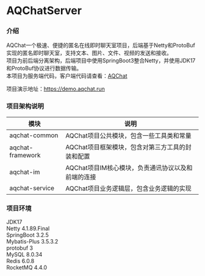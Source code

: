 # AQChatServer

### 介绍
AQChat一个极速、便捷的匿名在线即时聊天室项目，后端基于Netty和ProtoBuf实现的匿名即时聊天室，支持文本、图片、文件、视频的发送和接收。
<br/>
项目为前后端分离架构，后端项目中使用SpringBoot3整合Netty，并使用JDK17和ProtoBuf协议进行数据传输。
<br/>
本项目为服务端代码，客户端代码请查看：<a href="https://gitee.com/howcode/aq-chat">AQChat</a>


项目演示地址：https://demo.aqchat.run


### 项目架构说明
| 模块               | 说明                      |
|------------------|-------------------------|
| aqchat-common    | AQChat项目公共模块，包含一些工具类和常量 |
| aqchat-framework | AQChat项目框架模块，包含对第三方工具的封装和配置 |
| aqchat-im        | AQChat项目IM核心模块，负责通讯协议以及和前端的连接 |
| aqchat-service   | AQChat项目业务逻辑层，包含业务逻辑的实现 |


### 项目环境
JDK17 <br/>
Netty 4.1.89.Final <br/>
SpringBoot 3.2.5 <br/>
Mybatis-Plus 3.5.3.2<br/>
protobuf 3 <br/>
MySQL 8.0.34 <br/>
Redis 6.0.8 <br/>
RocketMQ 4.4.0

